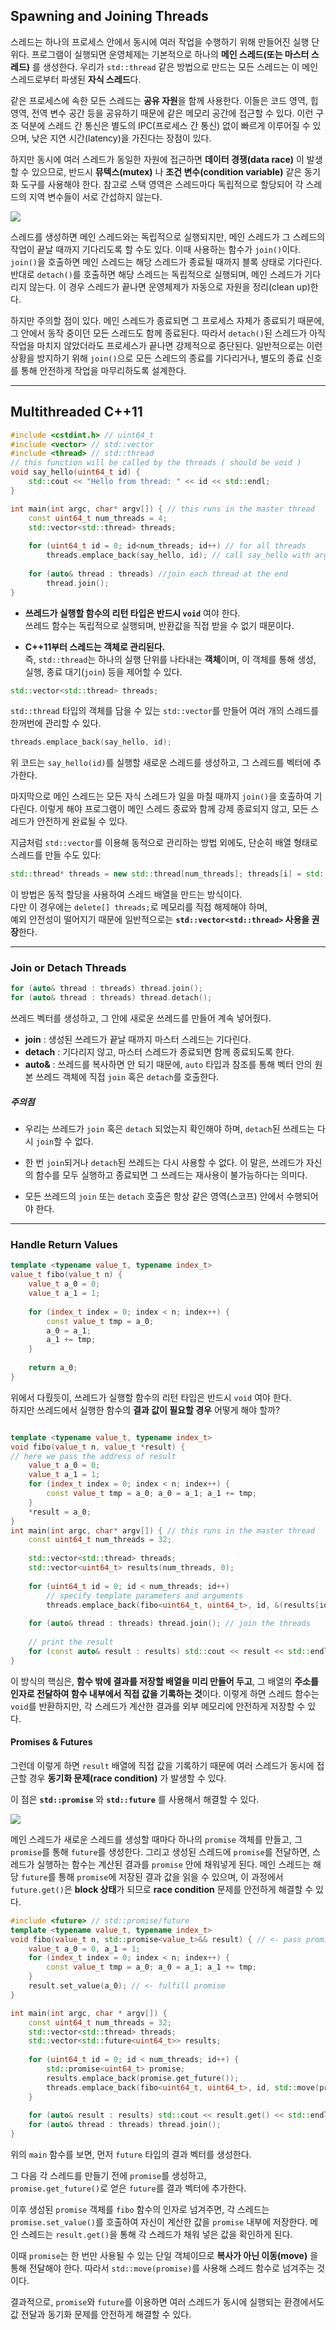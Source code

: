 

## Spawning and Joining Threads

스레드는 하나의 프로세스 안에서 동시에 여러 작업을 수행하기 위해 만들어진 실행 단위다. 프로그램이 실행되면 운영체제는 기본적으로 하나의 **메인 스레드(또는 마스터 스레드)** 를 생성한다. 우리가 `std::thread` 같은 방법으로 만드는 모든 스레드는 이 메인 스레드로부터 파생된 **자식 스레드**다.

같은 프로세스에 속한 모든 스레드는 **공유 자원**을 함께 사용한다. 이들은 코드 영역, 힙 영역, 전역 변수 공간 등을 공유하기 때문에 같은 메모리 공간에 접근할 수 있다. 이런 구조 덕분에 스레드 간 통신은 별도의 IPC(프로세스 간 통신) 없이 빠르게 이루어질 수 있으며, 낮은 지연 시간(latency)을 가진다는 장점이 있다. 

하지만 동시에 여러 스레드가 동일한 자원에 접근하면 **데이터 경쟁(data race)** 이 발생할 수 있으므로, 반드시 **뮤텍스(mutex)** 나 **조건 변수(condition variable)** 같은 동기화 도구를 사용해야 한다. 참고로 스택 영역은 스레드마다 독립적으로 할당되어 각 스레드의 지역 변수들이 서로 간섭하지 않는다.

![](../images/Pasted%20image%2020251017141305.png)

스레드를 생성하면 메인 스레드와는 독립적으로 실행되지만, 메인 스레드가 그 스레드의 작업이 끝날 때까지 기다리도록 할 수도 있다. 이때 사용하는 함수가 `join()`이다. `join()`을 호출하면 메인 스레드는 해당 스레드가 종료될 때까지 블록 상태로 기다린다. 반대로 `detach()`를 호출하면 해당 스레드는 독립적으로 실행되며, 메인 스레드가 기다리지 않는다. 이 경우 스레드가 끝나면 운영체제가 자동으로 자원을 정리(clean up)한다.

하지만 주의할 점이 있다. 메인 스레드가 종료되면 그 프로세스 자체가 종료되기 때문에, 그 안에서 동작 중이던 모든 스레드도 함께 종료된다. 따라서 `detach()`된 스레드가 아직 작업을 마치지 않았더라도 프로세스가 끝나면 강제적으로 중단된다. 일반적으로는 이런 상황을 방지하기 위해 `join()`으로 모든 스레드의 종료를 기다리거나, 별도의 종료 신호를 통해 안전하게 작업을 마무리하도록 설계한다.

---
## Multithreaded C++11 

```c++
#include <cstdint.h> // uint64_t
#include <vector> // std::vector
#include <thread> // std::thread
// this function will be called by the threads ( should be void )
void say_hello(uint64_t id) {
	std::cout << "Hello from thread: " << id << std::endl;
}

int main(int argc, char* argv[]) { // this runs in the master thread
	const uint64_t num_threads = 4;
	std::vector<std::thread> threads;
	
	for (uint64_t id = 0; id<num_threads; id++) // for all threads
		threads.emplace_back(say_hello, id); // call say_hello with arg. id
	
	for (auto& thread : threads) //join each thread at the end
		thread.join();
}
```

- **쓰레드가 실행할 함수의 리턴 타입은 반드시 `void`** 여야 한다.  
    쓰레드 함수는 독립적으로 실행되며, 반환값을 직접 받을 수 없기 때문이다.
    
- **C++11부터 스레드는 객체로 관리된다.**  
    즉, `std::thread`는 하나의 실행 단위를 나타내는 **객체**이며, 이 객체를 통해 생성, 실행, 종료 대기(`join`) 등을 제어할 수 있다.

```c++
std::vector<std::thread> threads;
```

`std::thread` 타입의 객체를 담을 수 있는 `std::vector`를 만들어 여러 개의 스레드를 한꺼번에 관리할 수 있다.

```c
threads.emplace_back(say_hello, id);
```

위 코드는 `say_hello(id)`를 실행할 새로운 스레드를 생성하고, 그 스레드를 벡터에 추가한다.

마지막으로 메인 스레드는 모든 자식 스레드가 일을 마칠 때까지 `join()`을 호출하여 기다린다. 
이렇게 해야 프로그램이 메인 스레드 종료와 함께 강제 종료되지 않고, 모든 스레드가 안전하게 완료될 수 있다.

지금처럼 `std::vector`를 이용해 동적으로 관리하는 방법 외에도, 단순히 배열 형태로 스레드를 만들 수도 있다:

```c++
std::thread* threads = new std::thread[num_threads]; threads[i] = std::thread(say_hello, id);
```

이 방법은 동적 할당을 사용하여 스레드 배열을 만드는 방식이다.  
다만 이 경우에는 `delete[] threads;`로 메모리를 직접 해제해야 하며,  
예외 안전성이 떨어지기 때문에 일반적으로는 **`std::vector<std::thread>` 사용을 권장**한다.

---
### Join or Detach Threads

```c++
for (auto& thread : threads) thread.join();
for (auto& thread : threads) thread.detach();
```

쓰레드 벡터를 생성하고, 그 안에 새로운 쓰레드를 만들어 계속 넣어줬다.

- **join** : 생성된 쓰레드가 끝날 때까지 마스터 스레드는 기다린다.
- **detach** : 기다리지 않고, 마스터 스레드가 종료되면 함께 종료되도록 한다.
- **auto&** : 쓰레드를 복사하면 안 되기 때문에, `auto` 타입과 참조를 통해 벡터 안의 원본 쓰레드 객체에 직접 `join` 혹은 `detach`를 호출한다.

##### 주의점

- 우리는 쓰레드가 `join` 혹은 `detach` 되었는지 확인해야 하며, `detach`된 쓰레드는 다시 `join`할 수 없다. 

- 한 번 `join`되거나 `detach`된 쓰레드는 다시 사용할 수 없다. 이 말은, 쓰레드가 자신의 함수를 모두 실행하고 종료되면 그 쓰레드는 재사용이 불가능하다는 의미다.

- 모든 쓰레드의 `join` 또는 `detach` 호출은 항상 같은 영역(스코프) 안에서 수행되어야 한다.

---
### Handle Return Values

```c++
template <typename value_t, typename index_t>
value_t fibo(value_t n) {
	value_t a_0 = 0;
	value_t a_1 = 1;
	
	for (index_t index = 0; index < n; index++) {
		const value_t tmp = a_0;
		a_0 = a_1;
		a_1 += tmp;
	}
	
	return a_0;
}
```


위에서 다뤘듯이, 쓰레드가 실행할 함수의 리턴 타입은 반드시 `void` 여야 한다.  
하지만 쓰레드에서 실행한 함수의 **결과 값이 필요할 경우** 어떻게 해야 할까?

```c++

template <typename value_t, typename index_t>
void fibo(value_t n, value_t *result) {
// here we pass the address of result
	value_t a_0 = 0;
	value_t a_1 = 1;
	for (index_t index = 0; index < n; index++) {
		const value_t tmp = a_0; a_0 = a_1; a_1 += tmp;
	}
	*result = a_0;
}
int main(int argc, char* argv[]) { // this runs in the master thread
	const uint64_t num_threads = 32;
	
	std::vector<std::thread> threads;
	std::vector<uint64_t> results(num_threads, 0); 
	
	for (uint64_t id = 0; id < num_threads; id++)
		// specify template parameters and arguments
		threads.emplace_back(fibo<uint64_t, uint64_t>, id, &(results[id]));
		
	for (auto& thread : threads) thread.join(); // join the threads
	
	// print the result
	for (const auto& result : results) std::cout << result << std::endl;
}
```

이 방식의 핵심은, **함수 밖에 결과를 저장할 배열을 미리 만들어 두고**, 그 배열의 **주소를 인자로 전달하여 함수 내부에서 직접 값을 기록하는 것**이다. 이렇게 하면 스레드 함수는 `void`를 반환하지만, 각 스레드가 계산한 결과를 외부 메모리에 안전하게 저장할 수 있다.

#### Promises & Futures
그런데 이렇게 하면 `result` 배열에 직접 값을 기록하기 때문에 여러 스레드가 동시에 접근할 경우 **동기화 문제(race condition)** 가 발생할 수 있다.  

이 점은 **`std::promise`** 와 **`std::future`** 를 사용해서 해결할 수 있다.

![](../images/Pasted%20image%2020251017143655.png)

메인 스레드가 새로운 스레드를 생성할 때마다 하나의 `promise` 객체를 만들고, 그 `promise`를 통해 `future`를 생성한다. 그리고 생성된 스레드에 `promise`를 전달하면, 스레드가 실행하는 함수는 계산된 결과를 `promise` 안에 채워넣게 된다. 메인 스레드는 해당 `future`를 통해 `promise`에 저장된 결과 값을 읽을 수 있으며, 이 과정에서 `future.get()`은 **block 상태**가 되므로 **race condition** 문제를 안전하게 해결할 수 있다.

```c++
#include <future> // std::promise/future
template <typename value_t, typename index_t>
void fibo(value_t n, std::promise<value_t>&& result) { // <- pass promise
	value_t a_0 = 0, a_1 = 1;
	for (index_t index = 0; index < n; index++) {
		const value_t tmp = a_0; a_0 = a_1; a_1 += tmp;
	}
	result.set_value(a_0); // <- fulfill promise
}

int main(int argc, char * argv[]) {
	const uint64_t num_threads = 32;
	std::vector<std::thread> threads;
	std::vector<std::future<uint64_t>> results; 
	
	for (uint64_t id = 0; id < num_threads; id++) { 
		std::promise<uint64_t> promise; 
		results.emplace_back(promise.get_future());
		threads.emplace_back(fibo<uint64_t, uint64_t>, id, std::move(promise));
	}
	
	for (auto& result : results) std::cout << result.get() << std::endl;
	for (auto& thread : threads) thread.join();
}
```

위의 `main` 함수를 보면, 먼저 `future` 타입의 결과 벡터를 생성한다.  

그 다음 각 스레드를 만들기 전에 `promise`를 생성하고,  
`promise.get_future()`로 얻은 `future`를 결과 벡터에 추가한다.

이후 생성된 `promise` 객체를 `fibo` 함수의 인자로 넘겨주면, 각 스레드는 `promise.set_value()`를 호출하여 자신이 계산한 값을 `promise` 내부에 저장한다. 메인 스레드는 `result.get()`을 통해 각 스레드가 채워 넣은 값을 확인하게 된다.

이때 `promise`는 한 번만 사용될 수 있는 단일 객체이므로 **복사가 아닌 이동(move)** 을 통해 전달해야 한다. 따라서 `std::move(promise)`를 사용해 스레드 함수로 넘겨주는 것이다.

결과적으로, `promise`와 `future`를 이용하면 여러 스레드가 동시에 실행되는 환경에서도  
값 전달과 동기화 문제를 안전하게 해결할 수 있다.